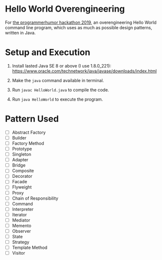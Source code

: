 # Hello World Overengineering

For [the programmerhumor hackathon 2019](https://www.programmerhumor.org/Hackathon), an overengineering Hello World command line program, which uses as much as possible design patterns, written in Java.

# Setup and Execution

1. Install lasted Java SE 8 or above (I use 1.8.0_221): https://www.oracle.com/technetwork/java/javase/downloads/index.html

2. Make the `java` command available in terminal.

3. Run `javac HelloWorld.java` to compile the code.

4. Run `java HelloWorld` to execute the program.

# Pattern Used

- [ ] Abstract Factory
- [ ] Builder
- [ ] Factory Method
- [ ] Prototype
- [ ] Singleton
- [ ] Adapter
- [ ] Bridge
- [ ] Composite
- [ ] Decorator
- [ ] Facade
- [ ] Flyweight
- [ ] Proxy
- [ ] Chain of Responsibility
- [ ] Command
- [ ] Interpreter
- [ ] Iterator
- [ ] Mediator
- [ ] Memento
- [ ] Observer
- [ ] State
- [ ] Strategy
- [ ] Template Method
- [ ] Visitor
